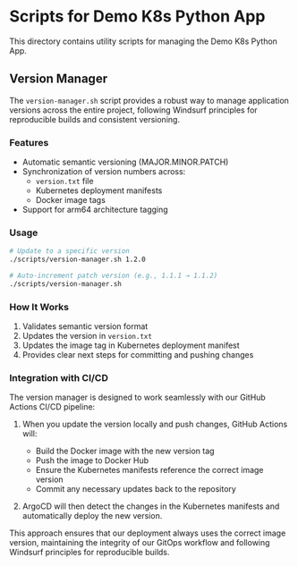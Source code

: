 # Scripts for Demo K8s Python App

This directory contains utility scripts for managing the Demo K8s Python App.

## Version Manager

The `version-manager.sh` script provides a robust way to manage application versions across the entire project, following Windsurf principles for reproducible builds and consistent versioning.

### Features

- Automatic semantic versioning (MAJOR.MINOR.PATCH)
- Synchronization of version numbers across:
  - `version.txt` file
  - Kubernetes deployment manifests
  - Docker image tags
- Support for arm64 architecture tagging

### Usage

```bash
# Update to a specific version
./scripts/version-manager.sh 1.2.0

# Auto-increment patch version (e.g., 1.1.1 → 1.1.2)
./scripts/version-manager.sh
```

### How It Works

1. Validates semantic version format
2. Updates the version in `version.txt`
3. Updates the image tag in Kubernetes deployment manifest
4. Provides clear next steps for committing and pushing changes

### Integration with CI/CD

The version manager is designed to work seamlessly with our GitHub Actions CI/CD pipeline:

1. When you update the version locally and push changes, GitHub Actions will:
   - Build the Docker image with the new version tag
   - Push the image to Docker Hub
   - Ensure the Kubernetes manifests reference the correct image version
   - Commit any necessary updates back to the repository

2. ArgoCD will then detect the changes in the Kubernetes manifests and automatically deploy the new version.

This approach ensures that our deployment always uses the correct image version, maintaining the integrity of our GitOps workflow and following Windsurf principles for reproducible builds.

